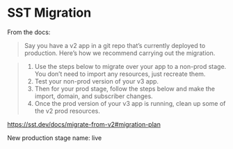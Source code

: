 # SST Migration

From the docs:

> Say you have a v2 app in a git repo that’s currently deployed to production. Here’s how we recommend carrying out the migration.

> 1. Use the steps below to migrate over your app to a non-prod stage. You don’t need to import any resources, just recreate them.
> 2. Test your non-prod version of your v3 app.
> 3. Then for your prod stage, follow the steps below and make the import, domain, and subscriber changes.
> 4. Once the prod version of your v3 app is running, clean up some of the v2 prod resources.

https://sst.dev/docs/migrate-from-v2#migration-plan

New production stage name: live
